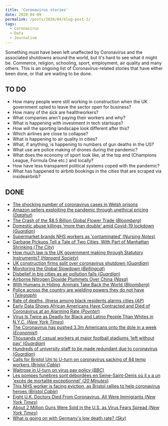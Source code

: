 ```yaml
---
title: 'Coronavirus stories'
date: 2020-04-09
permalink: /posts/2020/04/blog-post-2/
tags:
  - Coronavirus
  - Data
  - Journalism
---
```


Something must have been left unaffected by Coronavirus and the associated shutdowns around the world, but it's hard to see what it might be. Commerce, religion, schooling, sport, employment, air quality and many others. This is an ongoing list of Coronavirus-related stories that have either been done, or that are waiting to be done.

## TO DO

- How many people were still working in construction when the UK government opted to leave the sector open for business?
- How many of the sick are healthworkers?
- What companies aren't paying their workers and why?
- What is happening with investment in tech startsups?
- How will the sporting landscape look different after this?
- Which airlines are close to collapse?
- What is happening to air quality in cities?
- What, if anything, is happening to numbers of gun deaths in the US?
- What use are police making of drones during the pandemic?
- What does the economy of sport look like, at the top end (Champions League, Formula One etc.) and locally?
- How have less transparent political systems coped with the pandemic?
- What has happened to airbnb bookings in the cities that are scraped via insideairbnb?

## DONE

- [The shocking number of coronavirus cases in Welsh prisons](https://www.walesonline.co.uk/news/wales-news/prisons-prisoners-coronavirus-covid19-criminals-18162552)
- [Amazon sellers exploiting the pandemic through unethical pricing (*Datahut*)](https://blog.datahut.co/covid-19-and-predatory-pricing-online/)
- [The Crash of the $8.5 Billion Global Flower Trade (*Bloomberg*)](https://www.bloomberg.com/features/2020-flower-industry-crash)
- [Domestic abuse killings 'more than double' amid Covid-19 lockdown (*Guardian*)](https://www.theguardian.com/society/2020/apr/15/domestic-abuse-killings-more-than-double-amid-covid-19-lockdown)
- [Supermarket brands NHS workers as ‘contaminated’ (*Nursing Notes*)](https://nursingnotes.co.uk/news/supermarket-brands-nhs-workers-contaminated/)
- [Garbage Pickups Tell a Tale of Two Cities, With Part of Manhattan Shrinking (*The City*)](https://thecity.nyc/2020/04/garbage-pickups-tell-tale-of-two-cities-as-manhattan-shrinks.html)
- [How much law is the UK government making through Statutory Instruments? (*Hansard Society*)](https://www.hansardsociety.org.uk/publications/data/coronavirus-statutory-instruments-dashboard)
- [UK construction firms split over coronavirus shutdown (*Guardian*)](https://www.theguardian.com/business/2020/mar/25/uk-construction-firms-split-over-coronavirus-shutdown)
- [Monitoring the Global Slowdown (*Bellingcat*)](https://www.bellingcat.com/news/2020/04/10/covid-19-monitoring-the-global-slowdown/)
- [Disbelief in big cities as air pollution falls (*Guardian*)](https://www.theguardian.com/environment/2020/apr/11/positively-alpine-disbelief-air-pollution-falls-lockdown-coronavirus)
- [Airborne Nitrogen Dioxide Plummets Over China (*Nasa*)](https://earthobservatory.nasa.gov/images/146362/airborne-nitrogen-dioxide-plummets-over-china)
- [With Humans in Hiding, Animals Take Back the World (*Bloomberg*)](https://www.bloomberg.com/news/photo-essays/2020-04-08/with-humans-in-hiding-animals-take-back-the-pandemic-world)
- [Police across the country are wielding powers they do not have (*Telegraph*)](https://www.telegraph.co.uk/news/2020/04/05/police-across-country-using-powers-do-not-have-vanishingly/)
- [Rate of deaths, illness among black residents alarms cities (*AP*)](https://apnews.com/1862bf401d6aad1d182e0bd967488c90)
- [Early Data Shows African Americans Have Contracted and Died of Coronavirus at an Alarming Rate (*Poynter*)](https://www.propublica.org/article/early-data-shows-african-americans-have-contracted-and-died-of-coronavirus-at-an-alarming-rate)
- [Virus Is Twice as Deadly for Black and Latino People Than Whites in N.Y.C. (*New York Times*)](https://www.nytimes.com/2020/04/08/nyregion/coronavirus-race-deaths.html)
- [The Coronavirus has pushed 3.3m Americans onto the dole in a week (*Economist*)](https://www.economist.com/graphic-detail/2020/03/26/the-coronavirus-has-pushed-33m-american-workers-onto-the-dole-in-a-week)
- [Thousands of casual workers at major football stadiums 'left without pay' (*Guardian*)](https://www.theguardian.com/football/2020/apr/05/thousands-of-casual-workers-at-major-football-stadiums-left-without-pay)
- [Hundreds of university staff to be made redundant due to coronavirus (*Guardian*)](https://www.theguardian.com/education/2020/apr/02/hundreds-of-university-staff-made-redundant-due-to-coronavirus)
- [Calls for Bristol Uni to U-turn on coronavirus sacking of 84 temp workers (*Bristol Cable*)](https://thebristolcable.org/2020/04/calls-for-bristol-university-u-turn-on-coronavirus-temp-staff-dismissals/)
- [Waitrose in U-turn on virus pay policy (*BBC*)](https://www.bbc.co.uk/news/business-52191147)
- [Les pompes funèbres sont débordées en Seine-Saint-Denis où il y a un 'excès de mortalité exceptionnel' (*20 Minutes*)](https://www.20minutes.fr/magazine/2754319-20200403-coronavirus-pompes-funebres-debordees-seine-saint-denis-o-exces-mortalite-exceptionnel)
- [This NHS worker is facing eviction, as Bristol rallies to help coronavirus heroes  (*Bristol Cable*)](https://thebristolcable.org/2020/03/coronavirus-bristol-nhs-workers-struggling-with-housing/)
- [Eight U.K. Doctors Died From Coronavirus. All Were Immigrants (*New York Times*)](https://www.nytimes.com/2020/04/08/world/europe/coronavirus-doctors-immigrants.html)
- [About 2 Million Guns Were Sold in the U.S. as Virus Fears Spread (*New York Times*)](https://www.nytimes.com/interactive/2020/04/01/business/coronavirus-gun-sales.html)
- [What is going on with Germany's low death rate? (*Sky*)](https://news.sky.com/story/coronavirus-why-germany-has-such-a-low-covid-19-death-rate-11964051)
